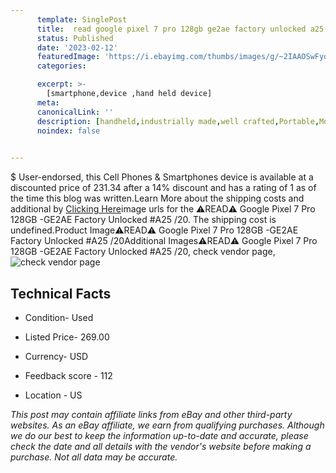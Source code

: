 ```yaml
---
      template: SinglePost
      title:  read google pixel 7 pro 128gb ge2ae factory unlocked a25 20
      status: Published
      date: '2023-02-12'
      featuredImage: 'https://i.ebayimg.com/thumbs/images/g/~2IAAOSwFydj6NBE/s-l225.jpg'
      categories: 

      excerpt: >-
        [smartphone,device ,hand held device]
      meta:
      canonicalLink: ''
      description: [handheld,industrially made,well crafted,Portable,Mobile,Compact,Convenient,Lightweight,Maneuverable,Man-portable,Miniature,Carriable,Hand-held,Light,Holdable,Transportable,Mobile device,Pocket-sized,On-the-go,Wireless,Cordless,Compact size,Convenient size, smartphone,device ,hand held device]
      noindex: false

        
---
```

$
    User-endorsed, this Cell Phones & Smartphones device is available at a discounted price of 231.34 after a 14% discount and has a rating of 1 as of the time this blog was written.Learn More about the shipping costs and additional by [Clicking Here](https://www.ebay.com/itm/275683132426?hash=item402ffec40a%3Ag%3A%7E2IAAOSwFydj6NBE&mkevt=1&mkcid=1&mkrid=711-53200-19255-0&campid=%253CePNCampaignId%253E&customid=%253CreferenceId%253E&toolid=10049)image urls for the ⚠️READ⚠️ Google Pixel 7 Pro 128GB -GE2AE Factory Unlocked   #A25 /20. The shipping cost is undefined.Product Image⚠️READ⚠️ Google Pixel 7 Pro 128GB -GE2AE Factory Unlocked   #A25 /20Additional Images⚠️READ⚠️ Google Pixel 7 Pro 128GB -GE2AE Factory Unlocked   #A25 /20, check vendor page, ![check vendor page](https://origin-galleryplus.ebayimg.com/ws/web/275683132426_2_0_1/225x225.jpg,https://origin-galleryplus.ebayimg.com/ws/web/275683132426_3_0_1/225x225.jpg,https://origin-galleryplus.ebayimg.com/ws/web/275683132426_4_0_1/225x225.jpg,https://origin-galleryplus.ebayimg.com/ws/web/275683132426_5_0_1/225x225.jpg,https://origin-galleryplus.ebayimg.com/ws/web/275683132426_6_0_1/225x225.jpg,https://origin-galleryplus.ebayimg.com/ws/web/275683132426_7_0_1/225x225.jpg,https://origin-galleryplus.ebayimg.com/ws/web/275683132426_8_0_1/225x225.jpg,https://origin-galleryplus.ebayimg.com/ws/web/275683132426_9_0_1/225x225.jpg,https://origin-galleryplus.ebayimg.com/ws/web/275683132426_10_0_1/225x225.jpg,https://origin-galleryplus.ebayimg.com/ws/web/275683132426_11_0_1/225x225.jpg,https://origin-galleryplus.ebayimg.com/ws/web/275683132426_12_0_1/225x225.jpg)
    
    

 ## Technical Facts 



     
      

 - Condition- Used 


      

 - Listed Price- 269.00 


      

 - Currency- USD 


      

 - Feedback score - 112 


      

 - Location - US 


      
      

 *_This post may contain affiliate links from eBay and other third-party websites. As an eBay affiliate, we earn from qualifying purchases. Although we do our best to keep the information up-to-date and accurate, please check the date and all details with the vendor's website before making a purchase. Not all data may be accurate._*



    
    
    
    
    